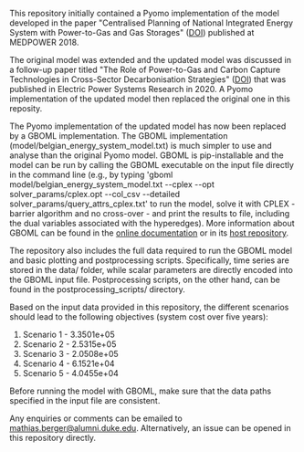 This repository initially contained a Pyomo implementation of the model developed in the paper "Centralised Planning of National Integrated Energy System with Power-to-Gas and Gas Storages" ([DOI](https://doi.org/10.1049/cp.2018.1912)) published at MEDPOWER 2018.

The original model was extended and the updated model was discussed in a follow-up paper titled "The Role of Power-to-Gas and Carbon Capture Technologies in Cross-Sector Decarbonisation Strategies" ([DOI](https://doi.org/10.1016/j.epsr.2019.106039)) that was published in Electric Power Systems Research in 2020. A Pyomo implementation of the updated model then replaced the original one in this reposity.

The Pyomo implementation of the updated model has now been replaced by a GBOML implementation. The GBOML implementation (model/belgian_energy_system_model.txt) is much  simpler to use and analyse than the original Pyomo model. GBOML is pip-installable and the model can be run by calling the GBOML executable on the input file directly in the command line (e.g., by typing 'gboml model/belgian_energy_system_model.txt --cplex --opt solver_params/cplex.opt --col_csv --detailed solver_params/query_attrs_cplex.txt' to run the model, solve it with CPLEX - barrier algorithm and no cross-over - and print the results to file, including the dual variables associated with the hyperedges). More information about GBOML can be found in the [online documentation](https://gboml.readthedocs.io/en/latest/) or in its [host repository](https://gitlab.uliege.be/smart_grids/public/gboml).

The repository also includes the full data required to run the GBOML model and basic plotting and postprocessing scripts. Specifically, time series are stored in the data/ folder, while scalar parameters are directly encoded into the GBOML input file. Postprocessing scripts, on the other hand, can be found in the postprocessing_scripts/ directory.

Based on the input data provided in this repository, the different scenarios should lead to the following objectives (system cost over five years):

1. Scenario 1 - 3.3501e+05
2. Scenario 2 - 2.5315e+05
3. Scenario 3 - 2.0508e+05
4. Scenario 4 - 6.1521e+04
5. Scenario 5 - 4.0455e+04

Before running the model with GBOML, make sure that the data paths specified in the input file are consistent.

Any enquiries or comments can be emailed to mathias.berger@alumni.duke.edu. Alternatively, an issue can be opened in this repository directly.